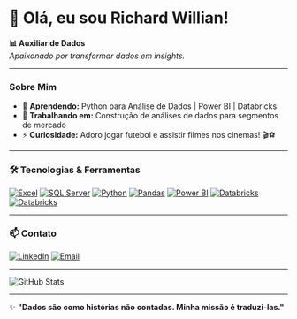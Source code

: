 # 👋 Olá, eu sou Richard Willian!

**📊 Auxiliar de Dados**  
*Apaixonado por transformar dados em insights.*

---

### **Sobre Mim**
- 🌱 **Aprendendo:** Python para Análise de Dados | Power BI | Databricks  
- 🚀 **Trabalhando em:** Construção de análises de dados para segmentos de mercado  
- ⚡ **Curiosidade:** Adoro jogar futebol e assistir filmes nos cinemas! 🎬⚽  

---

### **🛠️ Tecnologias & Ferramentas**  
[![Excel](https://img.shields.io/badge/Excel-217346?style=flat&logo=microsoftexcel&logoColor=white)](https://www.microsoft.com/pt-br/microsoft-365/excel)
[![SQL Server](https://img.shields.io/badge/SQL_Server-0876C8?style=flat&logo=microsoftsqlserver&logoColor=white)](https://www.microsoft.com/pt-br/sql-server)
[![Python](https://img.shields.io/badge/Python-3776AB?style=flat&logo=python&logoColor=white)](https://www.python.org/)
[![Pandas](https://img.shields.io/badge/Pandas-5449E3?style=flat&logo=pandas&logoColor=white)](https://pandas.pydata.org/)
[![Power BI](https://img.shields.io/badge/Power_BI-F2C811?style=flat&logo=powerbi&logoColor=black)](https://powerbi.microsoft.com/)
[![Databricks](https://img.shields.io/badge/Databricks-FF3621?style=flat&logo=databricks&logoColor=white)](https://databricks.com/)
[![Databricks](https://img.shields.io/badge/Databricks-FF3621?style=flat&logo=databricks&logoColor=white)](https://r.com/)

---

### **📫 Contato**  
[![LinkedIn](https://img.shields.io/badge/LinkedIn-0A66C2?style=flat&logo=linkedin&logoColor=white)](https://www.linkedin.com/in/richardwmoliveira/)
[![Email](https://img.shields.io/badge/Email-EA4335?style=flat&logo=gmail&logoColor=white)](mailto:richardtrainer683@gmail.com)

---

![GitHub Stats](https://github-readme-stats.vercel.app/api?username=Richard-DevDSA&show_icons=true&theme=dark&hide_border=true)  

---

✨ **"Dados são como histórias não contadas. Minha missão é traduzi-las."**  
